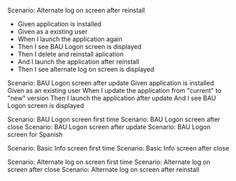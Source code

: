 Scenario: Alternate log on screen after reinstall
<ul>
<li> Given application is installed
<li>Given as a existing user
<li>When I launch the application again
<li>Then I see BAU Logon screen is displayed
<li>Then I delete and reinstall aplication
<li>And I launch the application after reinstall
<li>Then I see alternate log on screen is displayed </ul>

Scenario: BAU Logon screen after update
Given application is installed
Given as an existing user
When I update the application from "current" to "new" version
Then I launch the application after update
And I see BAU Logon screen is displayed

Scenario: BAU Logon screen first time
Scenario: BAU Logon screen after close
Scenario: BAU Logon screen after update
Scenario: BAU Logon screen for Spanish

Scenario: Basic Info screen first time
Scenario: Basic Info screen after close

Scenario: Alternate log on screen first time
Scenario: Alternate log on screen after close
Scenario: Alternate log on screen after reinstall